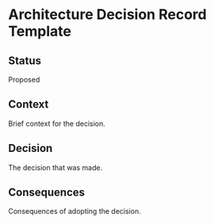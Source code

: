 # Architecture Decision Record Template

## Status
Proposed

## Context
Brief context for the decision.

## Decision
The decision that was made.

## Consequences
Consequences of adopting the decision.

